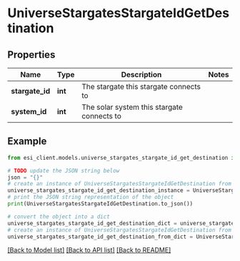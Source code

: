 # UniverseStargatesStargateIdGetDestination


## Properties

Name | Type | Description | Notes
------------ | ------------- | ------------- | -------------
**stargate_id** | **int** | The stargate this stargate connects to | 
**system_id** | **int** | The solar system this stargate connects to | 

## Example

```python
from esi_client.models.universe_stargates_stargate_id_get_destination import UniverseStargatesStargateIdGetDestination

# TODO update the JSON string below
json = "{}"
# create an instance of UniverseStargatesStargateIdGetDestination from a JSON string
universe_stargates_stargate_id_get_destination_instance = UniverseStargatesStargateIdGetDestination.from_json(json)
# print the JSON string representation of the object
print(UniverseStargatesStargateIdGetDestination.to_json())

# convert the object into a dict
universe_stargates_stargate_id_get_destination_dict = universe_stargates_stargate_id_get_destination_instance.to_dict()
# create an instance of UniverseStargatesStargateIdGetDestination from a dict
universe_stargates_stargate_id_get_destination_from_dict = UniverseStargatesStargateIdGetDestination.from_dict(universe_stargates_stargate_id_get_destination_dict)
```
[[Back to Model list]](../README.md#documentation-for-models) [[Back to API list]](../README.md#documentation-for-api-endpoints) [[Back to README]](../README.md)


